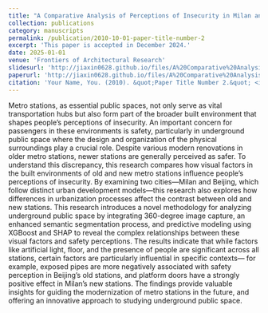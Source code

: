 ```yaml
---
title: "A Comparative Analysis of Perceptions of Insecurity in Milan and Beijing Metro Stations"
collection: publications
category: manuscripts
permalink: /publication/2010-10-01-paper-title-number-2
excerpt: 'This paper is accepted in December 2024.'
date: 2025-01-01
venue: 'Frontiers of Architectural Research'
slidesurl: 'http://jiaxin0628.github.io/files/A%20Comparative%20Analysis%20of%20Perceptions%20of%20Insecurity%20in%20Milan%20and%20Beijing%20Metro%20Stations_Slides.pdf'
paperurl: 'http://jiaxin0628.github.io/files/A%20Comparative%20Analysis%20of%20Perceptions%20of%20Insecurity%20in%20Milan%20and%20Beijing%20Metro%20Stations.pdf'
citation: 'Your Name, You. (2010). &quot;Paper Title Number 2.&quot; <i>Journal 1</i>. 1(2).'
---
```


Metro stations, as essential public spaces, not only serve as vital transportation hubs but also form part of the broader built environment that shapes people’s perceptions of insecurity. An important concern for passengers in these environments is safety, particularly in underground public space where the design and organization of the physical surroundings play a crucial role. Despite various modern renovations in older metro stations, newer stations are generally perceived as safer. To understand this discrepancy, this research compares how visual factors in the built environments of old and new metro stations influence people’s perceptions of insecurity. By examining two cities—Milan and Beijing, which follow distinct urban development models—this research also explores how differences in urbanization processes affect the contrast between old and new stations. This research introduces a novel methodology for analyzing underground public space by integrating 360-degree image capture, an enhanced semantic segmentation process, and predictive modeling using XGBoost and SHAP to reveal the complex relationships between these visual factors and safety perceptions. The results indicate that while factors like artificial light, floor, and the presence of people are significant across all stations, certain factors are particularly influential in specific contexts— for example, exposed pipes are more negatively associated with safety perception in Beijing’s old stations, and platform doors have a strongly positive effect in Milan’s new stations. The findings provide valuable insights for guiding the modernization of metro stations in the future, and offering an innovative approach to studying underground public space.
